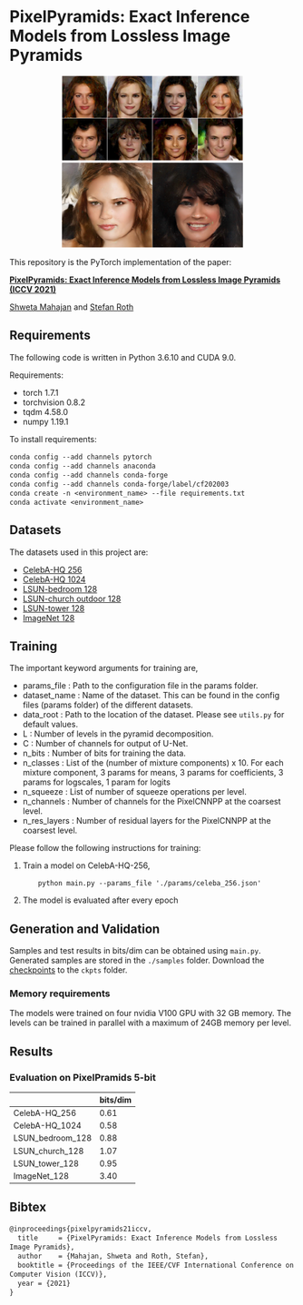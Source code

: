 # PixelPyramids: Exact Inference Models from Lossless Image Pyramids

<p align="center">
  <img width="320" height="150" src="/assets/celeba_256.png" hspace="30">
  <img width="320" height="150" src="/assets/celeba1024.png" hspace="30">
</p>

This repository is the PyTorch implementation of the paper:

[**PixelPyramids: Exact Inference Models from Lossless Image Pyramids (ICCV 2021)**](https://openaccess.thecvf.com/content/ICCV2021/html/Mahajan_PixelPyramids_Exact_Inference_Models_From_Lossless_Image_Pyramids_ICCV_2021_paper.html)

[Shweta Mahajan](https://www.visinf.tu-darmstadt.de/visinf/team_members/smahajan/smahajan.en.jsp) and [Stefan Roth](https://www.visinf.tu-darmstadt.de/visinf/team_members/sroth/sroth.en.jsp)


## Requirements
The following code is written in Python 3.6.10 and CUDA 9.0.

Requirements:
- torch 1.7.1
- torchvision 0.8.2
- tqdm 4.58.0
- numpy 1.19.1


To install requirements:

```setup
conda config --add channels pytorch
conda config --add channels anaconda
conda config --add channels conda-forge
conda config --add channels conda-forge/label/cf202003
conda create -n <environment_name> --file requirements.txt
conda activate <environment_name>
```

## Datasets

The datasets used in this project are:
- [CelebA-HQ 256](http://mmlab.ie.cuhk.edu.hk/projects/CelebA.html) 
- [CelebA-HQ 1024](http://mmlab.ie.cuhk.edu.hk/projects/CelebA.html)
- [LSUN-bedroom 128](https://github.com/fyu/lsun)
- [LSUN-church outdoor 128](https://github.com/fyu/lsun)
- [LSUN-tower 128](https://github.com/fyu/lsun)
- [ImageNet 128](http://www.image-net.org/download)



## Training
The important keyword arguments for training are,
- params_file : Path to the configuration file in the params folder.
- dataset_name : Name of the dataset. This can be found in the config files (params folder) of the different datasets.
- data_root : Path to the location of the dataset. Please see `utils.py` for default values.
- L : Number of levels in the pyramid decomposition.
- C : Number of channels for output of U-Net.
- n_bits : Number of bits for training the data. 
- n_classes : List of the (number of mixture components) x 10. For each mixture component, 3 params for means, 3 params for 	coefficients, 3 params for logscales, 1 param for logits
- n_squeeze : List of number of squeeze operations per level.
- n_channels : Number of channels for the PixelCNNPP at the coarsest level.
- n_res_layers : Number of residual layers for the PixelCNNPP at the coarsest level.

Please follow the following instructions for training:
1. Train a model on CelebA-HQ-256,
 ```
		python main.py --params_file './params/celeba_256.json' 
 ```
2. The model is evaluated after every epoch

## Generation and Validation

Samples and test results in bits/dim can be obtained using `main.py`. Generated samples are stored in the `./samples` folder. Download the [checkpoints](https://drive.google.com/drive/folders/1F74VFrmW8P6WMUZ7pLqvtVX0ZMY6HMK-?usp=sharing) to the `ckpts` folder.

### Memory requirements
The models were trained on four nvidia V100 GPU with 32 GB memory. The levels can be trained in parallel with a maximum of 24GB memory per level.


## Results


### Evaluation on PixelPramids 5-bit 

|              	   |    bits/dim    |  
| ---------------- | -------------- |
| CelebA-HQ_256	   |      0.61      | 
| CelebA-HQ_1024   |      0.58      |
| LSUN_bedroom_128 |      0.88      |
| LSUN_church_128  |      1.07      |
| LSUN_tower_128   |      0.95      |
| ImageNet_128     |      3.40      | 

## Bibtex

	@inproceedings{pixelpyramids21iccv,
	  title     = {PixelPyramids: Exact Inference Models from Lossless Image Pyramids},
	  author    = {Mahajan, Shweta and Roth, Stefan},
	  booktitle = {Proceedings of the IEEE/CVF International Conference on Computer Vision (ICCV)},
	  year = {2021}
	}
